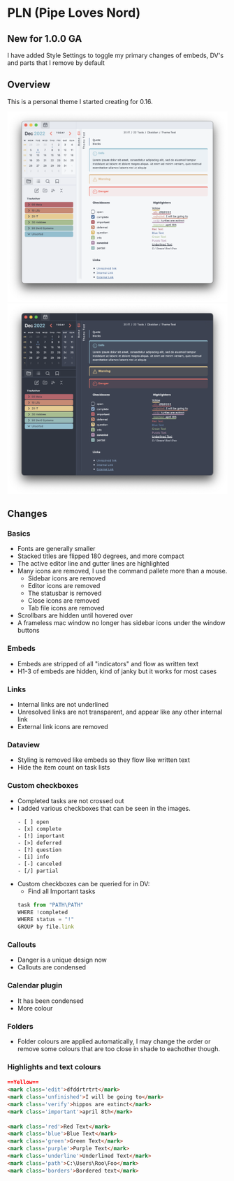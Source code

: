 # PLN (Pipe Loves Nord)

## New for 1.0.0 GA
I have added Style Settings to toggle my primary changes of embeds, DV's and parts that I remove by default

## Overview
This is a personal theme I started creating for 0.16.

![Light Screenshot](PLN_Light.png)
![Dark Screenshot](PLN_Dark.png)

## Changes
### Basics
- Fonts are generally smaller
- Stacked titles are flipped 180 degrees, and more compact
- The active editor line and gutter lines are highlighted
- Many icons are removed, I use the command pallete more than a mouse.
    - Sidebar icons are removed
    - Editor icons are removed
    - The statusbar is removed
    - Close icons are removed
    - Tab file icons are removed
- Scrollbars are hidden until hovered over
- A frameless mac window no longer has sidebar icons under the window buttons

### Embeds
- Embeds are stripped of all "indicators" and flow as written text
- H1-3 of embeds are hidden, kind of janky but it works for most cases

### Links
- Internal links are not underlined
- Unresolved links are not transparent, and appear like any other internal link
- External link icons are removed

### Dataview
- Styling is removed like embeds so they flow like written text
- Hide the item count on task lists

### Custom checkboxes
- Completed tasks are not crossed out
- I added various checkboxes that can be seen in the images. 
    ```
    - [ ] open
    - [x] complete
    - [!] important
    - [>] deferred
    - [?] question
    - [i] info
    - [-] canceled 
    - [/] partial
    ```
- Custom checkboxes can be queried for in DV:
    - Find all Important tasks
    ```js
    task from "PATH\PATH"
    WHERE !completed
    WHERE status = "!"
    GROUP by file.link
    ```

### Callouts
- Danger is a unique design now
- Callouts are condensed

### Calendar plugin
- It has been condensed
- More colour

### Folders
- Folder colours are applied automatically, I may change the order or remove some colours that are too close in shade to eachother though.

### Highlights and text colours

```markdown
==Yellow==
<mark class='edit'>dfddrtrtrt</mark>
<mark class='unfinished'>I will be going to</mark>
<mark class='verify'>hippos are extinct</mark>
<mark class='important'>april 8th</mark>

<mark class='red'>Red Text</mark>
<mark class='blue'>Blue Text</mark>
<mark class='green'>Green Text</mark>
<mark class='purple'>Purple Text</mark>
<mark class='underline'>Underlined Text</mark>
<mark class='path'>C:\Users\Roo\Foo</mark>
<mark class='borders'>Bordered text</mark>
```

